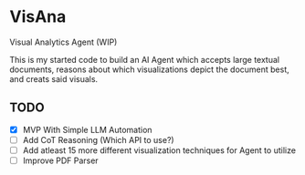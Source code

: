 # VisAna
Visual Analytics Agent (WIP)


This is my started code to build an AI Agent which accepts large textual documents, reasons about which visualizations depict the document best, and creats said visuals. 

## TODO

- [x] MVP With Simple LLM Automation
- [ ] Add CoT Reasoning (Which API to use?)
- [ ] Add atleast 15 more different visualization techniques for Agent to utilize
- [ ] Improve PDF Parser
